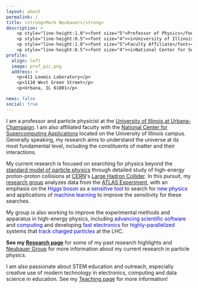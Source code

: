 ```yaml
---
layout: about
permalink: /
title: <strong>Mark Neubauer</strong>
description: >
    <p style="line-height:1.0"><font size="5">Professor of Physics</font></p>
    <p style="line-height:0.5"><font size="4"><i>University of Illinois at Urbana-Champaign</i></font></p><br>
    <p style="line-height:1.0"><font size="5">Faculty Affiliate</font></p>
    <p style="line-height:0.5"><font size="4"><i>National Center for Supercomputing Applications</i></font></p>
profile:
  align: left
  image: prof_pic.png
  address: >
    <p>411 Loomis Laboratory</p>
    <p>1110 West Green Street</p>
    <p>Urbana, IL 61801</p>

news: false
social: true
---
```


I am a professor and particle physicist at the [University of Illinois at Urbana-Champaign](http://illinois.edu). I am also affiliated faculty with the [National Center for Supercomputing Applications](http://www.ncsa.illinois.edu) located on the University of Illinois campus. Generally speaking, my research aims to understand the universe at its most fundamental level, including the constituents of matter and their interactions.

My current research is focused on searching for physics beyond the [standard model of particle physics](https://en.wikipedia.org/wiki/Standard_Model) through detailed study of high-energy proton-proton collisions at [CERN](https://home.cern)'s [Large Hadron Collider](https://home.cern/topics/large-hadron-collider). In this pursuit, my [research group](https://msneubauer.github.io/NeubauerGroup/team) analyzes data from the [ATLAS Experiment](http://atlasexperiment.org), with an emphasis on the <span style="color:blue">Higgs boson</span> as a <span style="color:blue">sensitive tool</span> to search for <span style="color:blue">new physics</span> and applications of <span style="color:blue">machine learning</span> to improve the sensitivity for these searches.

My group is also working to improve the experimental methods and apparatus in high-energy physics, including <span style="color:blue">advancing scientific software</span> and <span style="color:blue">computing</span> and developing <span style="color:blue">fast electronics</span> for <span style="color:blue">highly-parallelized</span> systems that <span style="color:blue">track charged particles</span> at the LHC.

<b>See my [Research page](research)</b> for some of my past research highlights and [Neubauer Group](https://msneubauer.github.io/NeubauerGroup) for more information about my current research in particle physics.

I am also passionate about STEM education and outreach, especially creative use of modern technology in electronics, computing and data science in education. See my [Teaching page](teaching) for more information!
